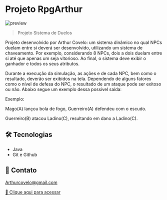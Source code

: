 # Projeto RpgArthur

![preview](./.github/RPGArthur.gif)

> Projeto Sistema de Duelos

Projeto desenvolvido por Arthur Covelo: um sistema dinâmico no qual NPCs duelam entre si deverá ser desenvolvido, utilizando um sistema de chaveamento. Por exemplo, considerando 8 NPCs, dois a dois duelam entre si até que apenas um seja vitorioso. Ao final, o sistema deve exibir o ganhador e todos os seus atributos.

Durante a execução da simulação, as ações e de cada NPC, bem como o resultado, deverão ser exibidos na tela. Dependendo de alguns fatores como o nível de defesa do NPC, o resultado de um ataque pode ser exitoso ou não. Abaixo segue um exemplo dessa possível saída:

Exemplo:

Mago(A) lançou bola de fogo, Guerreiro(A) defendeu com o escudo.

Guerreiro(B) atacou Ladino(C), resultando em dano a Ladino(C).

## 🛠 Tecnologias

- Java
- Git e Github

## 🖤 Contato

Arthurcovelo@gmail.com

[🔗 Clique aqui para acessar](https://arthurcovelo.github.io/ProjetoWeb_Profile/)
